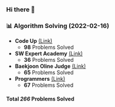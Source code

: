 ### Hi there 👋

### 📊 Algorithm Solving (2022-02-16)
+ **Code Up**  [(Link)](Algorithm/CodeUp)
  + **98** Problems Solved
+ **SW Expert Academy**  [(Link)](Algorithm/SWExpertAcademy)
  + **36** Problems Solved
+ **Baekjoon Oline Judge**  [(Link)](Algorithm/Baekjoon)
  + **65** Problems Solved
+ **Programmers** [(Link)](Algorithm/Programmers)
  + **67** Problems Solved

#### Total *266* Problems Solved
  


<!--
**ict-cspark/ict-cspark** is a ✨ _special_ ✨ repository because its `README.md` (this file) appears on your GitHub profile.

Here are some ideas to get you started:

- 🔭 I’m currently working on ...
- 🌱 I’m currently learning ...
- 👯 I’m looking to collaborate on ...
- 🤔 I’m looking for help with ...
- 💬 Ask me about ...
- 📫 How to reach me: ...
- 😄 Pronouns: ...
- ⚡ Fun fact: ...
-->
